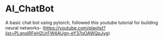 # AI_ChatBot
A basic chat bot using pytorch,
followed this youtube tutorial for building neural networks- (https://youtube.com/playlist?list=PLqnslRFeH2UrFW4AUgn-eY37qOAWQpJyg)

